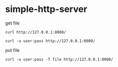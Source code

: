 # simple-http-server




get file
```
curl http://127.0.0.1:8080/

curl -u user:pass http://127.0.0.1:8080/
```

put file
```
curl -u user:pass -T file http://127.0.0.1:8080/
```








